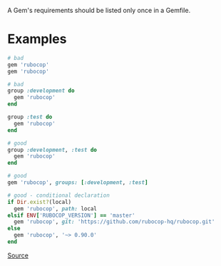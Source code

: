 
A Gem's requirements should be listed only once in a Gemfile.

# Examples

```ruby
# bad
gem 'rubocop'
gem 'rubocop'

# bad
group :development do
  gem 'rubocop'
end

group :test do
  gem 'rubocop'
end

# good
group :development, :test do
  gem 'rubocop'
end

# good
gem 'rubocop', groups: [:development, :test]

# good - conditional declaration
if Dir.exist?(local)
  gem 'rubocop', path: local
elsif ENV['RUBOCOP_VERSION'] == 'master'
  gem 'rubocop', git: 'https://github.com/rubocop-hq/rubocop.git'
else
  gem 'rubocop', '~> 0.90.0'
end
```

[Source](http://www.rubydoc.info/gems/rubocop/RuboCop/Cop/Bundler/DuplicatedGem)